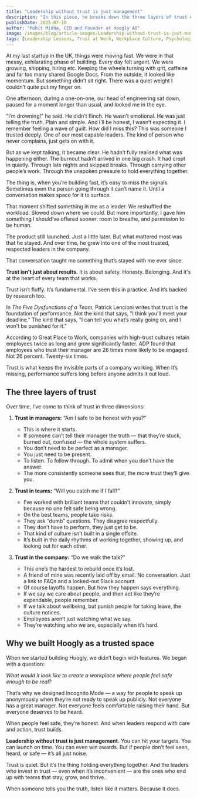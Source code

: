 ```yaml
---
title: "Leadership without trust is just management"
description: "In this piece, he breaks down the three layers of trust every company needs: in managers, in teams, and in the company itself. He explains why trust isn't just about results, but about safety, honesty, and follow-through. For leaders who want to build lasting teams, this is a clear reminder that trust is not optional — it's essential."
publishDate: 2025-07-10
author: "Mohit Midha, CEO and Founder at Hoogly AI"
image: /images/blog/article-images/Leadership-without-trust-is-just-management.png
tags: [Leadership Lessons, Trust at Work, Workplace Culture, Psychological Safety, Future of Work]
---
```


At my last startup in the UK, things were moving fast.
We were in that messy, exhilarating phase of building.
Every day felt urgent. We were growing, shipping, hiring etc. Keeping the wheels turning with grit, caffeine and far too many shared Google Docs.
From the outside, it looked like momentum.
But something didn’t sit right.
There was a quiet weight I couldn’t quite put my finger on.

One afternoon, during a one-on-one, our head of engineering sat down, paused for a moment longer than usual, and looked me in the eye.

“I’m drowning!" he said.
He didn’t flinch. He wasn’t emotional.
He was just telling the truth. Plain and simple.
And I’ll be honest, I wasn’t expecting it.
I remember feeling a wave of guilt. How did I miss this?
This was someone I trusted deeply. One of our most capable leaders. The kind of person who never complains, just gets on with it.

But as we kept talking, it became clear.
He hadn’t fully realised what was happening either. The burnout hadn’t arrived in one big crash. It had crept in quietly. Through late nights and skipped breaks. Through carrying other people’s work. Through the unspoken pressure to hold everything together.

The thing is, when you’re building fast, it’s easy to miss the signals.
Sometimes even the person going through it can’t name it.
Until a conversation makes space for it to surface.

That moment shifted something in me as a leader.
We reshuffled the workload. Slowed down where we could.
But more importantly, I gave him something I should’ve offered sooner: room to breathe, and permission to be human.

The product still launched. Just a little later.
But what mattered most was that he stayed.
And over time, he grew into one of the most trusted, respected leaders in the company.

That conversation taught me something that’s stayed with me ever since:

**Trust isn't just about results.**
It is about safety. Honesty. Belonging.
And it's at the heart of every team that works.

Trust isn’t fluffy. It’s fundamental.
I’ve seen this in practice. And it’s backed by research too.

In *The Five Dysfunctions of a Team*, Patrick Lencioni writes that trust is the foundation of performance.
Not the kind that says, "I think you'll meet your deadline."
The kind that says, "I can tell you what’s really going on, and I won’t be punished for it."

According to Great Place to Work, companies with high-trust cultures retain employees twice as long and grow significantly faster.
ADP found that employees who trust their manager are 26 times more likely to be engaged.
Not 26 percent.
Twenty-six times.

Trust is what keeps the invisible parts of a company working.
When it’s missing, performance suffers long before anyone admits it out loud.

## The three layers of trust

Over time, I’ve come to think of trust in three dimensions:

1. **Trust in managers:** “Am I safe to be honest with you?”
   - This is where it starts.
   - If someone can’t tell their manager the truth — that they’re stuck, burned out, confused — the whole system suffers.
   - You don’t need to be perfect as a manager.
   - You just need to be present.
   - To listen. To follow through. To admit when you don’t have the answer.
   - The more consistently someone sees that, the more trust they’ll give you.

2. **Trust in teams:** “Will you catch me if I fall?”
   - I’ve worked with brilliant teams that couldn’t innovate, simply because no one felt safe being wrong.
   - On the best teams, people take risks.
   - They ask “dumb” questions. They disagree respectfully.
   - They don’t have to perform, they just get to be.
   - That kind of culture isn’t built in a single offsite.
   - It’s built in the daily rhythms of working together, showing up, and looking out for each other.

3. **Trust in the company:** “Do we walk the talk?”
   - This one’s the hardest to rebuild once it’s lost.
   - A friend of mine was recently laid off by email. No conversation. Just a link to FAQs and a locked-out Slack account.
   - Of course layoffs happen. But how they happen says everything.
   - If we say we care about people, and then act like they’re expendable, people remember.
   - If we talk about wellbeing, but punish people for taking leave, the culture notices.
   - Employees aren’t just watching what we say.
   - They’re watching who we are, especially when it’s hard.

## Why we built Hoogly as a trusted space

When we started building Hoogly, we didn’t begin with features.
We began with a question:

*What would it look like to create a workplace where people feel safe enough to be real?*

That’s why we designed Incognito Mode — a way for people to speak up anonymously when they’re not ready to speak up publicly.
Not everyone has a great manager.
Not everyone feels comfortable raising their hand.
But everyone deserves to be heard.

When people feel safe, they’re honest.
And when leaders respond with care and action, trust builds.

**Leadership without trust is just management.**
You can hit your targets. You can launch on time.
You can even win awards.
But if people don’t feel seen, heard, or safe — it’s all just noise.

Trust is quiet.
But it’s the thing holding everything together.
And the leaders who invest in trust — even when it’s inconvenient — are the ones who end up with teams that stay, grow, and thrive.

When someone tells you the truth, listen like it matters.
Because it does. 